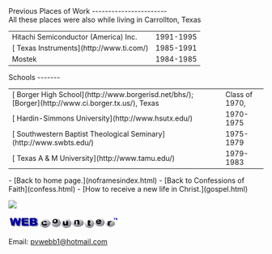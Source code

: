  <head> <title>(PVW) Previous Work and Schools Attended</title> <meta content="IE=9" http-equiv="X-UA-Compatible"></meta> <link href="css/page_style.css" rel="stylesheet" type="text/css"></link> </head><body><div class="page_style"> Previous Places of Work
-----------------------

<div class="p"> All these places were also while living in Carrollton, Texas <table> <tr><td>Hitachi Semiconductor (America) Inc.</td><td>1991-1995</td></tr> <tr><td>[ Texas Instruments](http://www.ti.com/)</td><td>1985-1991</td></tr> <tr><td>Mostek</td><td>1984-1985</td></tr> </table>

</div>Schools
-------

<div class="p"><table> <tr><td>[ Borger High School](http://www.borgerisd.net/bhs/); [Borger](http://www.ci.borger.tx.us/), Texas</td><td>Class of 1970,</td></tr> <tr><td>[ Hardin-Simmons University](http://www.hsutx.edu/)</td><td>1970-1975</td></tr> <tr><td>[ Southwestern Baptist Theological Seminary](http://www.swbts.edu/)</td><td>1975-1979</td></tr> <tr><td>[ Texas A &amp; M University](http://www.tamu.edu/)</td><td>1979-1983</td></tr> </table>

</div>  </div>- [Back to home page.](noframesindex.html)
- [Back to Confessions of Faith](confess.html)
- [How to receive a new life in Christ.](gospel.html)
 
![](http://counter.digits.com/wc/-d/4/pvwebb)

[![digits](images/wc-03.gif)](http://www.digits.com/)

Email: [pvwebb1@hotmail.com](mailto:pvwebb1@hotmail.com)

 